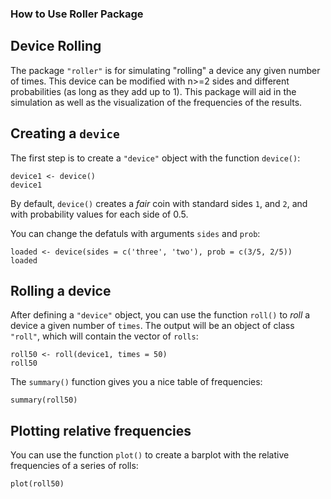 ### How to Use Roller Package

## Device Rolling

The package `"roller"` is for simulating "rolling" a device any given number of times. This device can be modified with n>=2 sides and different probabilities (as long as they add up to 1). This package will aid in the simulation as well as the visualization of the frequencies of the results. 

## Creating a `device`

The first step is to create a `"device"` object with the function `device()`:

```{r}
device1 <- device()
device1
```

By default, `device()` creates a _fair_ coin with standard sides `1`, and 
`2`, and with probability values for each side of 0.5.

You can change the defatuls with arguments `sides` and `prob`:

```{r}
loaded <- device(sides = c('three', 'two'), prob = c(3/5, 2/5))
loaded
```


## Rolling a device

After defining a `"device"` object, you can use the function `roll()` to
_roll_ a device a given number of `times`. The output will be an object of class 
`"roll"`, which will contain the vector of `rolls`:

```{r}
roll50 <- roll(device1, times = 50)
roll50
```

The `summary()` function gives you a nice table of frequencies:
```{r}
summary(roll50)
```


## Plotting relative frequencies

You can use the function `plot()` to create a barplot with the relative 
frequencies of a series of rolls:

```{r, fig.show='hold'}
plot(roll50)
```

